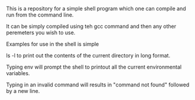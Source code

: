 This is a repository for a simple shell program which one can compile and run from the command line.

It can be simply compiled using teh gcc command and then any other peremeters you wish to use.

Examples for use in the shell is simple

ls -l to print out the contents of the current directory in long format.

Typing env will prompt the shell to printout all the current environmental variables.

Typing in an invalid command will results in "command not found" followed by a new line.
